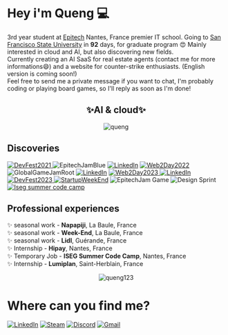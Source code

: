 # Hey i'm Queng 💻

3rd year student at [Epitech](https://www.epitech.eu/) Nantes, France premier IT school. 
Going to [San Francisco State University](https://www.sfsu.edu/index.html) in **92** days, for graduate program 😍
Mainly interested in cloud and AI, but also discovering new fields.<br/>
Currently creating an AI SaaS for real estate agents (contact me for more informations😄) and a website for counter-strike enthusiasts. (English version is coming soon!)<br/>
Feel free to send me a private message if you want to chat, I'm probably coding or playing board games, so I'll reply as soon as I'm done!

<div align="center">
 <b><h2>✨AI & cloud✨</h2></b>
</div>

<div align="center">
    <img src="https://spotify-github-profile.vercel.app/api/view?uid=quentin.brejoin&cover_image=true&theme=default&background_color=000000&interchange=false" alt="queng" />
</div>

## Discoveries
<a href="https://devfest2021.gdgnantes.com/fr/" target="_blank"><img alt="DevFest2021" src="https://img.shields.io/badge/DevFest_~_2021-FFD800?&style=for-the-badge&logoColor=white" />
<a target="_blank"><img alt="EpitechJamBlue" src="https://img.shields.io/badge/EpitechJam_Blue_~_2022-0000FF?&style=for-the-badge&logoColor=white" />
<a href="https://www.linkedin.com/posts/onepoint_nantes-epitechtoulouse-hackathon-activity-6925717072467402752-qJUr/?trk=public_profile_like_view&originalSubdomain=fr" target="_blank"><img alt="LinkedIn" src="https://img.shields.io/badge/One_Point_~_2022-00C5FF.svg?&style=for-the-badge" /></a>
<a href="https://web2day.co/" target="_blank"><img alt="Web2Day2022" src="https://img.shields.io/badge/Web2Day_~_2022-FEA0F0?&style=for-the-badge&logoColor=white" />
<a target="_blank"><img alt="GlobalGameJamRoot" src="https://img.shields.io/badge/GlobalGameJam_Root_~_2023-8B4513?&style=for-the-badge&logoColor=white" />
<a href="https://www.epitech.eu/fr/actualites-evenements/project-week-les-etudiants-depitech-de-liseg-et-de-artsup-travaillent-main-dans-la-main-pour-jcdecaux/" target="_blank"><img alt="LinkedIn" src="https://img.shields.io/badge/Project_Week_~_2023-F700FF.svg?&style=for-the-badge" /></a>
<a href="https://web2day.co/" target="_blank"><img alt="Web2Day2023" src="https://img.shields.io/badge/Web2Day_~_2023-FEEAA0?&style=for-the-badge&logoColor=white" />
<a href="https://hyperradio.radiofrance.com/blog/projets-blog/accessibilite-et-rse-au-coeur-du-radiohacktivity-organise-par-epitech-x-radio-france/" target="_blank"><img alt="LinkedIn" src="https://img.shields.io/badge/Radio_France_~_2023-002BFF.svg?&style=for-the-badge" /></a>
<a href="https://devfest2023.gdgnantes.com/" target="_blank"><img alt="DevFest2023" src="https://img.shields.io/badge/DevFest_~_2023-FF7800?&style=for-the-badge&logoColor=white" />
<a href="https://startupweekendnantes.fr/" target="_blank"><img alt="StartupWeekEnd" src="https://img.shields.io/badge/❤️Startup_Week_End❤️_~_2023-00C5FF.svg?&style=for-the-badge" /></a>
<a target="_blank"><img alt="EpitechJam Game" src="https://img.shields.io/badge/EpitechJam_Game_~_2023-F7AA23.svg?&style=for-the-badge" /></a>
<a target="_blank"><img alt="Design Sprint" src="https://img.shields.io/badge/Design_sprint_~_2024-grey.svg?&style=for-the-badge" /></a>
<a href="https://www.iseg.fr/summer-code-camp-initiation-epitech/" target="_blank"><img alt="Iseg summer code camp" src="https://img.shields.io/badge/ISEG_SUMMER_CODE_CAMP_~_2024-7bdcb5.svg?&style=for-the-badge" /></a>

## Professional experiences

✨ seasonal work - **Napapiji**, La Baule, France <br>
✨ seasonal work - **Week-End**, La Baule, France <br>
✨ seasonal work - **Lidl**, Guérande, France <br>
✨ Internship - **Hipay**, Nantes, France <br>
✨ Temporary Job - **ISEG Summer Code Camp**, Nantes, France <br>
✨ Internship - **Lumiplan**, Saint-Herblain, France <br>

<div align="center">
<img src="https://github-readme-streak-stats.herokuapp.com/?user=queng123&hide_border=true&background=000000&currStreakNum=C3D1D9&theme=github-dark-blue" alt="queng123" />
</div>


# Where can you find me?
<a href="https://www.linkedin.com/in/quentin-brejoin" target="_blank"><img alt="LinkedIn" src="https://img.shields.io/badge/quentin_brejoin-%230077B5.svg?&style=for-the-badge&logo=linkedin&logoColor=white" /></a>
<a href="https://steamcommunity.com/id/quengg/" target="_blank"><img alt="Steam" src="https://img.shields.io/badge/quengg-%23121011?style=for-the-badge&logo=steam&logoColor=white" /></a>
<a href="https://discord.com/" target="_blank"><img alt="Discord" src="https://img.shields.io/badge/queng-7289da?style=for-the-badge&logo=discord&logoColor=white" /></a>
<a href="mailto:quentin.brejoin.pro@gmail.com" target="_blank"><img alt="Gmail" src="https://img.shields.io/badge/quentin.brejoin.pro@gmail.com-ffffff.svg?&style=for-the-badge&logo=gmail&logoColor=c71610" /></a>
